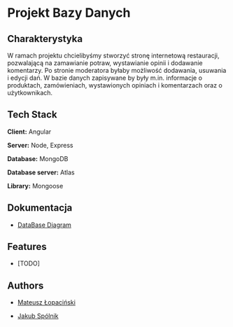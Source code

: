 # Projekt Bazy Danych 


## Charakterystyka

W ramach projektu chcielibyśmy stworzyć stronę internetową restauracji, pozwalającą na zamawianie potraw, wystawianie opinii i dodawanie komentarzy. Po stronie moderatora byłaby możliwość dodawania, usuwania i edycji dań. W bazie danych zapisywane by były m.in. informacje o produktach, zamówieniach, wystawionych opiniach i komentarzach oraz o użytkownikach.




## Tech Stack

**Client:** Angular

**Server:** Node, Express

**Database:** MongoDB

**Database server:** Atlas

**Library:** Mongoose

## Dokumentacja

* [DataBase Diagram](/Documentation/Diagram)

## Features

- [TODO]


## Authors

- [Mateusz Łopaciński](https://github.com/MatiPl01)

- [Jakub Spólnik](https://github.com/lawos98)

